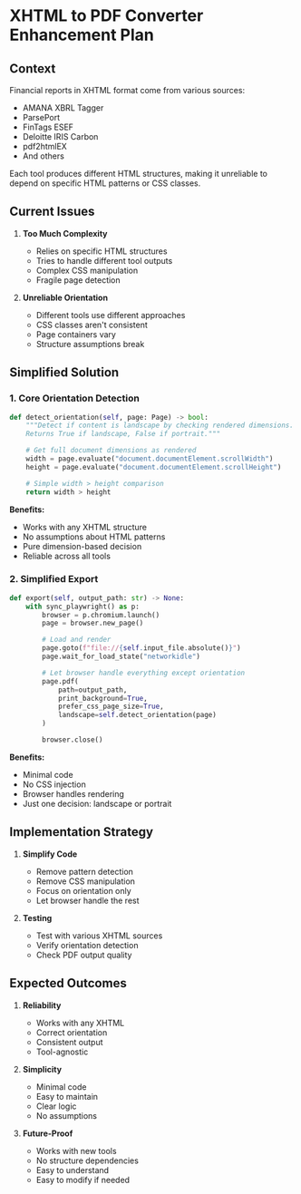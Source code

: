 # XHTML to PDF Converter Enhancement Plan

## Context

Financial reports in XHTML format come from various sources:
- AMANA XBRL Tagger
- ParsePort
- FinTags ESEF
- Deloitte IRIS Carbon
- pdf2htmlEX
- And others

Each tool produces different HTML structures, making it unreliable to depend on specific HTML patterns or CSS classes.

## Current Issues

1. **Too Much Complexity**
   - Relies on specific HTML structures
   - Tries to handle different tool outputs
   - Complex CSS manipulation
   - Fragile page detection

2. **Unreliable Orientation**
   - Different tools use different approaches
   - CSS classes aren't consistent
   - Page containers vary
   - Structure assumptions break

## Simplified Solution

### 1. Core Orientation Detection

```python
def detect_orientation(self, page: Page) -> bool:
    """Detect if content is landscape by checking rendered dimensions.
    Returns True if landscape, False if portrait."""

    # Get full document dimensions as rendered
    width = page.evaluate("document.documentElement.scrollWidth")
    height = page.evaluate("document.documentElement.scrollHeight")

    # Simple width > height comparison
    return width > height
```

**Benefits:**
- Works with any XHTML structure
- No assumptions about HTML patterns
- Pure dimension-based decision
- Reliable across all tools

### 2. Simplified Export

```python
def export(self, output_path: str) -> None:
    with sync_playwright() as p:
        browser = p.chromium.launch()
        page = browser.new_page()

        # Load and render
        page.goto(f"file://{self.input_file.absolute()}")
        page.wait_for_load_state("networkidle")

        # Let browser handle everything except orientation
        page.pdf(
            path=output_path,
            print_background=True,
            prefer_css_page_size=True,
            landscape=self.detect_orientation(page)
        )

        browser.close()
```

**Benefits:**
- Minimal code
- No CSS injection
- Browser handles rendering
- Just one decision: landscape or portrait

## Implementation Strategy

1. **Simplify Code**
   - Remove pattern detection
   - Remove CSS manipulation
   - Focus on orientation only
   - Let browser handle the rest

2. **Testing**
   - Test with various XHTML sources
   - Verify orientation detection
   - Check PDF output quality

## Expected Outcomes

1. **Reliability**
   - Works with any XHTML
   - Correct orientation
   - Consistent output
   - Tool-agnostic

2. **Simplicity**
   - Minimal code
   - Easy to maintain
   - Clear logic
   - No assumptions

3. **Future-Proof**
   - Works with new tools
   - No structure dependencies
   - Easy to understand
   - Easy to modify if needed

